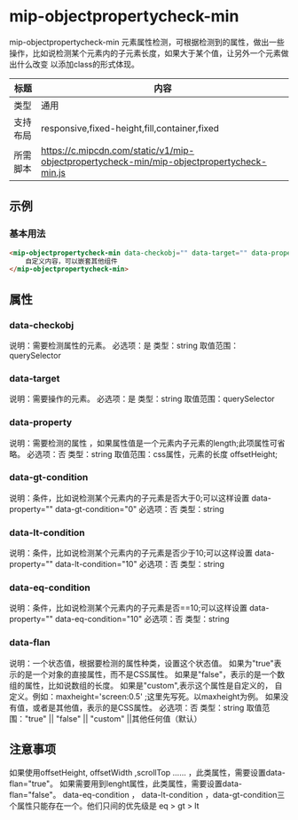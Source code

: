 # mip-objectpropertycheck-min

mip-objectpropertycheck-min 元素属性检测，可根据检测到的属性，做出一些操作，比如说检测某个元素内的子元素长度，如果大于某个值，让另外一个元素做出什么改变  以添加class的形式体现。

标题|内容
----|----
类型|通用
支持布局|responsive,fixed-height,fill,container,fixed
所需脚本|https://c.mipcdn.com/static/v1/mip-objectpropertycheck-min/mip-objectpropertycheck-min.js

## 示例

### 基本用法
```html
<mip-objectpropertycheck-min data-checkobj="" data-target="" data-property="" data-eq-condition=""  data-flan="" >
    自定义内容，可以嵌套其他组件
</mip-objectpropertycheck-min>
```

## 属性

### data-checkobj

说明：需要检测属性的元素。
必选项：是
类型：string
取值范围：querySelector


### data-target

说明：需要操作的元素。
必选项：是
类型：string
取值范围：querySelector



### data-property

说明：需要检测的属性 ，如果属性值是一个元素内子元素的length;此项属性可省略。
必选项：否 
类型：string
取值范围：css属性，元素的长度 offsetHeight;

### data-gt-condition

说明：条件，比如说检测某个元素内的子元素是否大于0;可以这样设置 data-property="" data-gt-condition="0"
必选项：否
类型：string


### data-lt-condition

说明：条件，比如说检测某个元素内的子元素是否少于10;可以这样设置 data-property="" data-lt-condition="10"
必选项：否
类型：string



### data-eq-condition

说明：条件，比如说检测某个元素内的子元素是否==10;可以这样设置 data-property="" data-eq-condition="10"
必选项：否
类型：string


### data-flan
说明：一个状态值，根据要检测的属性种类，设置这个状态值。
如果为"true"表示的是一个对象的直接属性，而不是CSS属性。
如果是"false"，表示的是一个数组的属性，比如说数组的长度。
如果是"custom",表示这个属性是自定义的， 自定义。例如：maxheight='screen:0.5' ;这里先写死。以maxheight为例。
如果没有值，或者是其他值，表示的是CSS属性。
必选项：否
类型：string
取值范围："true" || "false" || "custom" ||其他任何值（默认）





## 注意事项
如果使用offsetHeight, offsetWidth ,scrollTop …… ，此类属性，需要设置data-flan="true"。
如果需要用到lenght属性，此类属性，需要设置data-flan="false"。
data-eq-condition ， data-lt-condition ，data-gt-condition三个属性只能存在一个。他们只间的优先级是 eq > gt > lt 